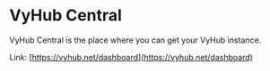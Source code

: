 # VyHub Central

VyHub Central is the place where you can get your VyHub instance.

Link: [https://vyhub.net/dashboard](https://vyhub.net/dashboard)